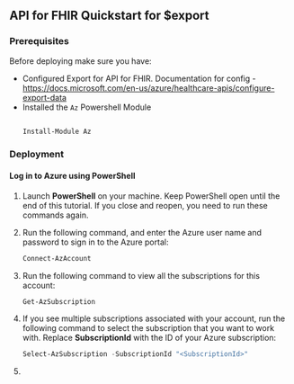 ## API for FHIR Quickstart for $export


### Prerequisites
Before deploying make sure you have:
- Configured Export for API for FHIR. Documentation for config - https://docs.microsoft.com/en-us/azure/healthcare-apis/configure-export-data
- Installed the `Az` Powershell Module
  ```PowerShell

  Install-Module Az 
  ```

### Deployment
#### Log in to Azure using PowerShell
1. Launch **PowerShell** on your machine. Keep PowerShell open until the end of this tutorial. If you close and reopen, you need to run these commands again.

2. Run the following command, and enter the Azure user name and password to sign in to the Azure portal:

    ```powershell
    Connect-AzAccount
    ```

3. Run the following command to view all the subscriptions for this account:

    ```powershell
    Get-AzSubscription
    ```

4. If you see multiple subscriptions associated with your account, run the following command to select the subscription that you want to work with. Replace **SubscriptionId** with the ID of your Azure subscription:

    ```powershell
    Select-AzSubscription -SubscriptionId "<SubscriptionId>"
    ```

5. 
